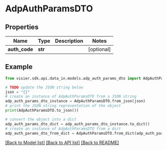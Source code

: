 # AdpAuthParamsDTO


## Properties

Name | Type | Description | Notes
------------ | ------------- | ------------- | -------------
**auth_code** | **str** |  | [optional] 

## Example

```python
from visier.sdk.api.data_in.models.adp_auth_params_dto import AdpAuthParamsDTO

# TODO update the JSON string below
json = "{}"
# create an instance of AdpAuthParamsDTO from a JSON string
adp_auth_params_dto_instance = AdpAuthParamsDTO.from_json(json)
# print the JSON string representation of the object
print(AdpAuthParamsDTO.to_json())

# convert the object into a dict
adp_auth_params_dto_dict = adp_auth_params_dto_instance.to_dict()
# create an instance of AdpAuthParamsDTO from a dict
adp_auth_params_dto_from_dict = AdpAuthParamsDTO.from_dict(adp_auth_params_dto_dict)
```
[[Back to Model list]](../README.md#documentation-for-models) [[Back to API list]](../README.md#documentation-for-api-endpoints) [[Back to README]](../README.md)


